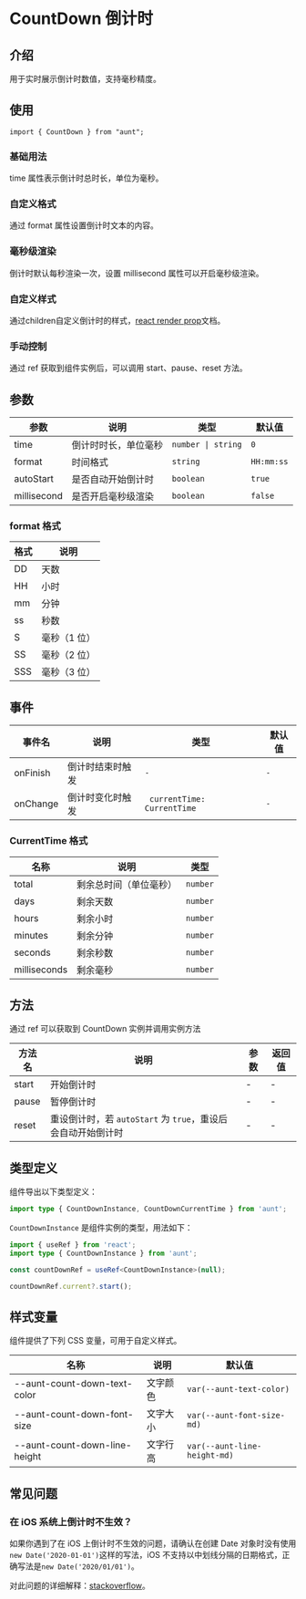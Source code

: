 # CountDown 倒计时
<code hidden="hidden" src="./demos/demo.tsx"></code>

## 介绍
用于实时展示倒计时数值，支持毫秒精度。

## 使用
```tsx
import { CountDown } from "aunt";
```

### 基础用法
time 属性表示倒计时总时长，单位为毫秒。
<code src="./demos/demo-base.tsx"></code>


### 自定义格式
通过 format 属性设置倒计时文本的内容。
<code src="./demos/demo-format.tsx"></code>


### 毫秒级渲染
倒计时默认每秒渲染一次，设置 millisecond 属性可以开启毫秒级渲染。
<code src="./demos/demo-millisecond.tsx"></code>


### 自定义样式
通过children自定义倒计时的样式，[react render prop](https://reactjs.org/docs/render-props.html)文档。
<code src="./demos/demo-children.tsx"></code>


### 手动控制
通过 ref 获取到组件实例后，可以调用 start、pause、reset 方法。
<code src="./demos/demo-ref.tsx"></code>


## 参数

| 参数        | 说明                 |       类型      |默认值         |
| ----------- | -------------------- | ------------------ | ---------- |
| time        | 倒计时时长，单位毫秒  | `number \| string` |`0`        | 
| format      | 时间格式             |  `string`          | `HH:mm:ss` |
| autoStart   | 是否自动开始倒计时   | `boolean`          |  `true`     |
| millisecond | 是否开启毫秒级渲染   |  `boolean`          | `false`    |

### format 格式
| 格式 | 说明         |
| ---- | ------------ |
| DD   | 天数         |
| HH   | 小时         |
| mm   | 分钟         |
| ss   | 秒数         |
| S    | 毫秒（1 位） |
| SS   | 毫秒（2 位） |
| SSS  | 毫秒（3 位） |

## 事件

| 事件名   | 说明             |  类型                        |默认值 |
| -------- | ---------------- | ------ | --------------------------- |
| onFinish | 倒计时结束时触发 |  `-`                         |`-`    | 
| onChange | 倒计时变化时触发 | ` currentTime: CurrentTime` |`-`    | 

### CurrentTime 格式

| 名称         | 说明                   | 类型     |
| ------------ | ---------------------- | -------- |
| total        | 剩余总时间（单位毫秒） | `number` |
| days         | 剩余天数               | `number` |
| hours        | 剩余小时               | `number` |
| minutes      | 剩余分钟               | `number` |
| seconds      | 剩余秒数               | `number` |
| milliseconds | 剩余毫秒               | `number` |

## 方法

通过 ref 可以获取到 CountDown 实例并调用实例方法

| 方法名 | 说明                                                         | 参数 | 返回值 |
| ----- | ----------------------------------------------------------- | --- | ----- |
| start  | 开始倒计时                                                   | -    | -      |
| pause  | 暂停倒计时                                                   | -    | -      |
| reset  | 重设倒计时，若 `autoStart` 为 `true`，重设后会自动开始倒计时 | -    | -      |

## 类型定义

组件导出以下类型定义：

```ts
import type { CountDownInstance, CountDownCurrentTime } from 'aunt';
```

`CountDownInstance` 是组件实例的类型，用法如下：

```ts
import { useRef } from 'react';
import type { CountDownInstance } from 'aunt';

const countDownRef = useRef<CountDownInstance>(null);

countDownRef.current?.start();
```

## 样式变量

组件提供了下列 CSS 变量，可用于自定义样式。

| 名称                          | 说明 | 默认值    | 
| ---------------------------- | -------- | --- |
| --aunt-count-down-text-color  | 文字颜色    |`var(--aunt-text-color)` | 
| --aunt-count-down-font-size   | 文字大小   |`var(--aunt-font-size-md)` | 
| --aunt-count-down-line-height | 文字行高   |`var(--aunt-line-height-md)` | 

## 常见问题

### 在 iOS 系统上倒计时不生效？

如果你遇到了在 iOS 上倒计时不生效的问题，请确认在创建 Date 对象时没有使用`new Date('2020-01-01')`这样的写法，iOS 不支持以中划线分隔的日期格式，正确写法是`new Date('2020/01/01')`。

对此问题的详细解释：[stackoverflow](https://stackoverflow.com/questions/13363673/javascript-date-is-invalid-on-ios)。
